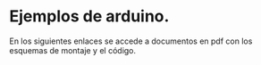 # Ejemplos de arduino.  

En los siguientes enlaces se accede a documentos en pdf con los esquemas de montaje y el código.


